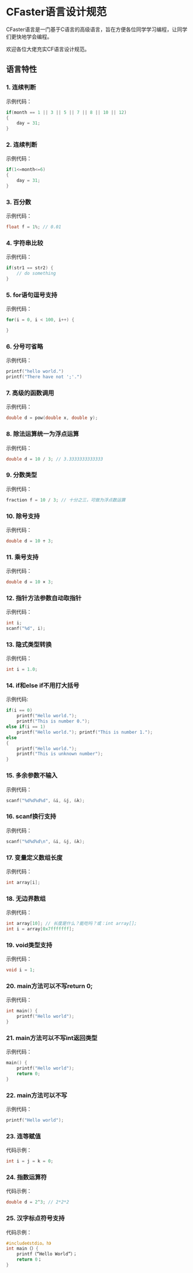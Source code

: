 # CFaster语言设计规范
CFaster语言是一门基于C语言的高级语言，旨在方便各位同学学习编程，让同学们更快地学会编程。

欢迎各位大佬充实CF语言设计规范。

## 语言特性

### 1. 连续判断
示例代码：
```c
if(month == 1 || 3 || 5 || 7 || 8 || 10 || 12) 
{
    day = 31;
}
```

### 2. 连续判断
示例代码：
```c
if(1<=month<=6) 
{
    day = 31;
}
```

### 3. 百分数
示例代码：
```c
float f = 1%; // 0.01
```

### 4. 字符串比较
示例代码：
```c
if(str1 == str2) {
    // do something
}
```

### 5. for语句逗号支持
示例代码：
```c
for(i = 0, i < 100, i++) {

}
```

### 6. 分号可省略
示例代码：
```c
printf("hello world.")
printf("There have not ';'.")
```

### 7. 高级的函数调用
示例代码：
```c
double d = pow(double x, double y);
```

### 8. 除法运算统一为浮点运算
示例代码：
```c
double d = 10 / 3; // 3.3333333333333
```

### 9. 分数类型
示例代码：
```c
fraction f = 10 / 3; // 十分之三，可做为浮点数运算
```

### 10. 除号支持
示例代码：
```c
double d = 10 ÷ 3;
``` 

### 11. 乘号支持
示例代码：
```c
double d = 10 × 3;
```

### 12. 指针方法参数自动取指针
示例代码：
```c
int i;
scanf("%d", i);
```

### 13. 隐式类型转换
示例代码：
```c
int i = 1.0;
```

### 14. if和else if不用打大括号
示例代码:
```c
if(i == 0) 
    printf("Hello world.");
    printf("This is number 0.");
else if(i == 1)
    printf("Hello world."); printf("This is number 1.");
else
{
    printf("Hello world.");
    printf("This is unknown number");
}
```

### 15. 多余参数不输入
示例代码：
```c
scanf("%d%d%d%d", &i, &j, &k);
```

### 16. scanf换行支持
示例代码：
```c
scanf("%d%d%d\n", &i, &j, &k);
```

### 17. 变量定义数组长度
示例代码：
```c
int array[i];
```

### 18. 无边界数组
示例代码：
```c
int array[10]; // 长度是什么？能吃吗？或：int array[];
int i = array[0x7fffffff];
```

### 19. void类型支持
示例代码：
```c
void i = 1;
```

### 20. main方法可以不写return 0;
示例代码：
```c
int main() {
    printf("Hello world");
}
```

### 21. main方法可以不写int返回类型
示例代码：
```c
main() {
    printf("Hello world");
    return 0;
}
```

### 22. main方法可以不写
示例代码：
```c
printf("Hello world");
```

### 23. 连等赋值
代码示例：
```c
int i = j = k = 0;
```

### 24. 指数运算符
代码示例：
```c
double d = 2^3; // 2*2*2
```

### 25. 汉字标点符号支持
代码示例：
```c
#include《stdio。h》
int main（）{
    printf（“Hello World”）；
    return 0；
}
```
